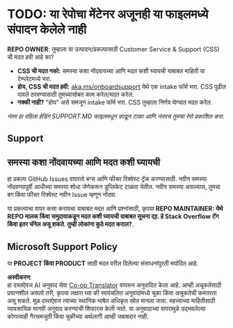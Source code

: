 <!--
CO_OP_TRANSLATOR_METADATA:
{
  "original_hash": "50518c351b4501f2649aeaba31c2592e",
  "translation_date": "2025-07-12T07:29:15+00:00",
  "source_file": "SUPPORT.md",
  "language_code": "mr"
}
-->
# TODO: या रेपोचा मेंटेनर अजूनही या फाइलमध्ये संपादन केलेले नाही

**REPO OWNER**: तुम्हाला या उत्पादन/प्रकल्पासाठी Customer Service & Support (CSS) ची मदत हवी आहे का?

- **CSS ची मदत नको:** समस्या कशा नोंदवायच्या आणि मदत कशी घ्यायची याबाबत माहिती या टेम्प्लेटमध्ये भरा.
- **होय, CSS ची मदत हवी:** [aka.ms/onboardsupport](https://aka.ms/onboardsupport) येथे एक intake फॉर्म भरा. CSS पुढील पावले ठरवण्यासाठी तुमच्यासोबत काम करेल/मदत करेल.
- **नक्की नाही?** "होय" असे समजून intake फॉर्म भरा. CSS तुम्हाला निर्णय घेण्यात मदत करेल.

*नंतर हा पहिला हेडिंग SUPPORT.MD फाइलमधून काढून टाका आणि नंतरच तुमचा रेपो प्रकाशित करा.*

## Support

## समस्या कशा नोंदवायच्या आणि मदत कशी घ्यायची  

हा प्रकल्प GitHub Issues वापरतो बग्स आणि फीचर रिक्वेस्ट ट्रॅक करण्यासाठी. नवीन समस्या नोंदवण्यापूर्वी आधीच्या समस्या शोधा जेणेकरून डुप्लिकेट टाळता येतील. नवीन समस्या असल्यास, तुमचा बग किंवा फीचर रिक्वेस्ट नवीन Issue म्हणून नोंदवा.

या प्रकल्पाचा वापर कसा करायचा याबाबत मदत आणि प्रश्नांसाठी, कृपया **REPO MAINTAINER: येथे REPO मालक किंवा समुदायाकडून मदत कशी घ्यायची याबाबत सूचना द्या. हे Stack Overflow टॅग किंवा इतर चॅनेल असू शकते. तुम्ही लोकांना कुठे मदत कराल?**.

## Microsoft Support Policy  

या **PROJECT किंवा PRODUCT** साठी मदत वरील दिलेल्या संसाधनांपुरती मर्यादित आहे.

**अस्वीकरण**:  
हा दस्तऐवज AI अनुवाद सेवा [Co-op Translator](https://github.com/Azure/co-op-translator) वापरून अनुवादित केला आहे. आम्ही अचूकतेसाठी प्रयत्नशील असलो तरी, कृपया लक्षात घ्या की स्वयंचलित अनुवादांमध्ये चुका किंवा अचूकतेची कमतरता असू शकते. मूळ दस्तऐवज त्याच्या स्थानिक भाषेत अधिकृत स्रोत मानला जावा. महत्त्वाच्या माहितीसाठी व्यावसायिक मानवी अनुवाद करण्याची शिफारस केली जाते. या अनुवादाच्या वापरामुळे उद्भवलेल्या कोणत्याही गैरसमजुती किंवा चुकीच्या अर्थलागी आम्ही जबाबदार नाही.